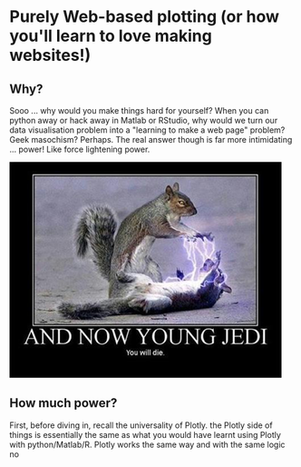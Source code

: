 # Purely Web-based plotting (or how you'll learn to love making websites!)


## Why?



Sooo ... why would you make things hard for yourself?  When you can python away or hack away in Matlab or RStudio, why would we turn our data visualisation problem into a "learning to make a web page" problem?  Geek masochism? Perhaps.  The real answer though is far more intimidating ... power!  Like force lightening power.

![](/images/darth_squirrel.jpg)


## How much power?

First, before diving in, recall the   universality of Plotly. the Plotly side of things is essentially the same as what you would have learnt using Plotly with python/Matlab/R.  Plotly works the same way and with the same logic no

